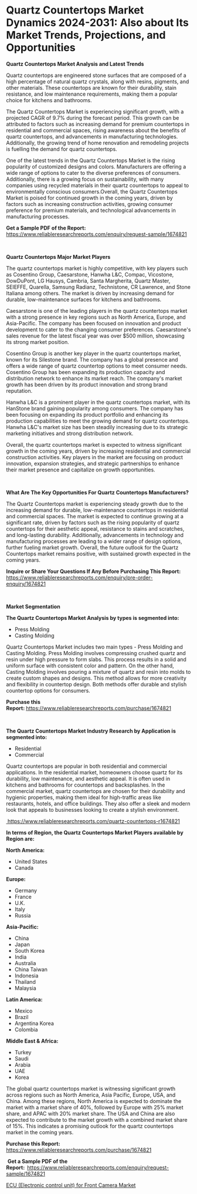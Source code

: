 <p><h1>Quartz Countertops Market Dynamics 2024-2031: Also about Its Market Trends, Projections, and Opportunities</h1></p><p><strong>Quartz Countertops Market Analysis and Latest Trends</strong></p>
<p><p>Quartz countertops are engineered stone surfaces that are composed of a high percentage of natural quartz crystals, along with resins, pigments, and other materials. These countertops are known for their durability, stain resistance, and low maintenance requirements, making them a popular choice for kitchens and bathrooms.</p><p>The Quartz Countertops Market is experiencing significant growth, with a projected CAGR of 9.7% during the forecast period. This growth can be attributed to factors such as increasing demand for premium countertops in residential and commercial spaces, rising awareness about the benefits of quartz countertops, and advancements in manufacturing technologies. Additionally, the growing trend of home renovation and remodeling projects is fuelling the demand for quartz countertops.</p><p>One of the latest trends in the Quartz Countertops Market is the rising popularity of customized designs and colors. Manufacturers are offering a wide range of options to cater to the diverse preferences of consumers. Additionally, there is a growing focus on sustainability, with many companies using recycled materials in their quartz countertops to appeal to environmentally conscious consumers.Overall, the Quartz Countertops Market is poised for continued growth in the coming years, driven by factors such as increasing construction activities, growing consumer preference for premium materials, and technological advancements in manufacturing processes.</p></p>
<p><strong>Get a Sample PDF of the Report:&nbsp;</strong> <a href="https://www.reliableresearchreports.com/enquiry/request-sample/1674821">https://www.reliableresearchreports.com/enquiry/request-sample/1674821</a></p>
<p>&nbsp;</p>
<p><strong>Quartz Countertops Major Market Players</strong></p>
<p><p>The quartz countertops market is highly competitive, with key players such as Cosentino Group, Caesarstone, Hanwha L&C, Compac, Vicostone, DowDuPont, LG Hausys, Cambria, Santa Margherita, Quartz Master, SEIEFFE, Quarella, Samsung Radianz, Technistone, CR Lawrence, and Stone Italiana among others. The market is driven by increasing demand for durable, low-maintenance surfaces for kitchens and bathrooms.</p><p>Caesarstone is one of the leading players in the quartz countertops market with a strong presence in key regions such as North America, Europe, and Asia-Pacific. The company has been focused on innovation and product development to cater to the changing consumer preferences. Caesarstone's sales revenue for the latest fiscal year was over $500 million, showcasing its strong market position.</p><p>Cosentino Group is another key player in the quartz countertops market, known for its Silestone brand. The company has a global presence and offers a wide range of quartz countertop options to meet consumer needs. Cosentino Group has been expanding its production capacity and distribution network to enhance its market reach. The company's market growth has been driven by its product innovation and strong brand reputation.</p><p>Hanwha L&C is a prominent player in the quartz countertops market, with its HanStone brand gaining popularity among consumers. The company has been focusing on expanding its product portfolio and enhancing its production capabilities to meet the growing demand for quartz countertops. Hanwha L&C's market size has been steadily increasing due to its strategic marketing initiatives and strong distribution network.</p><p>Overall, the quartz countertops market is expected to witness significant growth in the coming years, driven by increasing residential and commercial construction activities. Key players in the market are focusing on product innovation, expansion strategies, and strategic partnerships to enhance their market presence and capitalize on growth opportunities.</p></p>
<p>&nbsp;</p>
<p><strong>What Are The Key Opportunities For Quartz Countertops Manufacturers?</strong></p>
<p><p>The Quartz Countertops market is experiencing steady growth due to the increasing demand for durable, low-maintenance countertops in residential and commercial spaces. The market is expected to continue growing at a significant rate, driven by factors such as the rising popularity of quartz countertops for their aesthetic appeal, resistance to stains and scratches, and long-lasting durability. Additionally, advancements in technology and manufacturing processes are leading to a wider range of design options, further fueling market growth. Overall, the future outlook for the Quartz Countertops market remains positive, with sustained growth expected in the coming years.</p></p>
<p><strong>Inquire or Share Your Questions If Any Before Purchasing This Report:</strong> <a href="https://www.reliableresearchreports.com/enquiry/pre-order-enquiry/1674821">https://www.reliableresearchreports.com/enquiry/pre-order-enquiry/1674821</a></p>
<p>&nbsp;</p>
<p><strong>Market Segmentation</strong></p>
<p><strong>The Quartz Countertops Market Analysis by types is segmented into:</strong></p>
<p><ul><li>Press Molding</li><li>Casting Molding</li></ul></p>
<p><p>Quartz Countertops Market includes two main types - Press Molding and Casting Molding. Press Molding involves compressing crushed quartz and resin under high pressure to form slabs. This process results in a solid and uniform surface with consistent color and pattern. On the other hand, Casting Molding involves pouring a mixture of quartz and resin into molds to create custom shapes and designs. This method allows for more creativity and flexibility in countertop design. Both methods offer durable and stylish countertop options for consumers.</p></p>
<p><strong>Purchase this Report:&nbsp;</strong><a href="https://www.reliableresearchreports.com/purchase/1674821">https://www.reliableresearchreports.com/purchase/1674821</a></p>
<p>&nbsp;</p>
<p><strong>The Quartz Countertops Market Industry Research by Application is segmented into:</strong></p>
<p><ul><li>Residential</li><li>Commercial</li></ul></p>
<p><p>Quartz countertops are popular in both residential and commercial applications. In the residential market, homeowners choose quartz for its durability, low maintenance, and aesthetic appeal. It is often used in kitchens and bathrooms for countertops and backsplashes. In the commercial market, quartz countertops are chosen for their durability and hygienic properties, making them ideal for high-traffic areas like restaurants, hotels, and office buildings. They also offer a sleek and modern look that appeals to businesses looking to create a stylish environment.</p></p>
<p><a href="https://www.reliableresearchreports.com/quartz-countertops-r1674821">&nbsp;https://www.reliableresearchreports.com/quartz-countertops-r1674821</a></p>
<p><strong>In terms of Region, the Quartz Countertops Market Players available by Region are:</strong></p>
<p>
    <p> <strong> North America: </strong>
        <ul>
            <li>United States</li>
            <li>Canada</li>
        </ul>
        </p> 
    <p> <strong> Europe: </strong>
        <ul>
            <li>Germany</li>
            <li>France</li>
            <li>U.K.</li>
            <li>Italy</li>
            <li>Russia</li>
        </ul>
        </p> 
    <p> <strong> Asia-Pacific: </strong>
        <ul>
            <li>China</li>
            <li>Japan</li>
            <li>South Korea</li>
            <li>India</li>
            <li>Australia</li>
            <li>China Taiwan</li>
            <li>Indonesia</li>
            <li>Thailand</li>
            <li>Malaysia</li>
        </ul>
        </p> 
    <p> <strong> Latin America: </strong>
        <ul>
            <li>Mexico</li>
            <li>Brazil</li>
            <li>Argentina Korea</li>
            <li>Colombia</li>
        </ul>
        </p> 
    <p> <strong> Middle East & Africa: </strong>
        <ul>
            <li>Turkey</li>
            <li>Saudi</li>
            <li>Arabia</li>
            <li>UAE</li>
            <li>Korea</li>
        </ul>
    </p>
    </p>
<p><p>The global quartz countertops market is witnessing significant growth across regions such as North America, Asia Pacific, Europe, USA, and China. Among these regions, North America is expected to dominate the market with a market share of 40%, followed by Europe with 25% market share, and APAC with 20% market share. The USA and China are also expected to contribute to the market growth with a combined market share of 15%. This indicates a promising outlook for the quartz countertops market in the coming years.</p></p>
<p><strong>Purchase this Report: </strong><a href="https://www.reliableresearchreports.com/purchase/1674821">https://www.reliableresearchreports.com/purchase/1674821</a></p>
<p>&nbsp;<strong>Get a Sample PDF of the Report:&nbsp;&nbsp;</strong><a href="https://www.reliableresearchreports.com/enquiry/request-sample/1674821">https://www.reliableresearchreports.com/enquiry/request-sample/1674821</a></p>
<p><strong></strong></p>
<p><p><a href="https://github.com/mahnoor2003/Market-Research-Report-List-5/blob/main/ecu-electronic-control-unit-for-front-camera-market.md">ECU (Electronic control unit) for Front Camera Market</a></p></p>